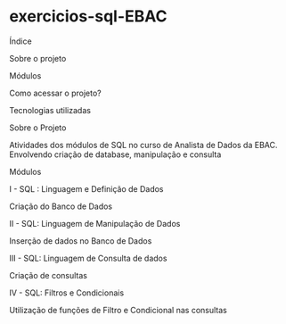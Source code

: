 # exercicios-sql-EBAC

Índice

Sobre o projeto

Módulos

Como acessar o projeto?

Tecnologias utilizadas

Sobre o Projeto

Atividades dos módulos de SQL no curso de Analista de Dados da EBAC. Envolvendo criação de database, manipulação e consulta

Módulos

I - SQL : Linguagem e Definição de Dados

 Criação do Banco de Dados

II - SQL: Linguagem de Manipulação de Dados

Inserção de dados no Banco de Dados

III - SQL: Linguagem de Consulta de dados

Criação de consultas
 
IV - SQL: Filtros e Condicionais

Utilização de funções de Filtro e Condicional nas consultas
